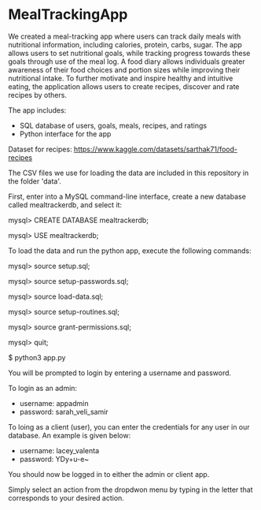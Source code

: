 # MealTrackingApp

We created a meal-tracking app where users can track daily meals with nutritional information, including calories, protein, carbs, sugar. The app allows users to set nutritional goals, while tracking progress towards these goals through use of the meal log. A food diary allows individuals greater awareness of their food choices and portion sizes while improving their nutritional intake. To further motivate and inspire healthy and intuitive eating, the application allows users to create recipes, discover and rate recipes by others. 

The app includes:
- SQL database of users, goals, meals, recipes, and ratings
- Python interface for the app

Dataset for recipes: https://www.kaggle.com/datasets/sarthak71/food-recipes

The CSV files we use for loading the data are included in this repository 
in the folder 'data'. 

First, enter into a MySQL command-line interface, create a new database called
mealtrackerdb, and select it:

mysql> CREATE DATABASE mealtrackerdb;

mysql> USE mealtrackerdb;

To load the data and run the python app, execute the following 
commands:

mysql> source setup.sql;

mysql> source setup-passwords.sql;

mysql> source load-data.sql;

mysql> source setup-routines.sql;

mysql> source grant-permissions.sql;

mysql> quit;

$ python3 app.py

You will be prompted to login by entering a username and password.

To login as an admin:
- username: appadmin
- password: sarah_veli_samir

To loing as a client (user), you can enter the credentials for any user in our
database. An example is given below:
- username: lacey_valenta
- password: YDy+u-e~

You should now be logged in to either the admin or client app. 

Simply select an action from the dropdwon menu by typing in the letter that
corresponds to your desired action. 